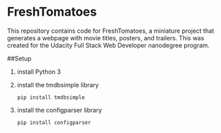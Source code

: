 # FreshTomatoes
This repository contains code for FreshTomatoes, a miniature project that generates a webpage with movie titles, posters, and trailers. This was created for the Udacity Full Stack Web Developer nanodegree program.

##Setup
1) install Python 3

2) install the tmdbsimple library
 
    ```
    pip install tmdbsimple
    ```
    
3) install the configparser library

    ```
    pip install configparser
    ```
